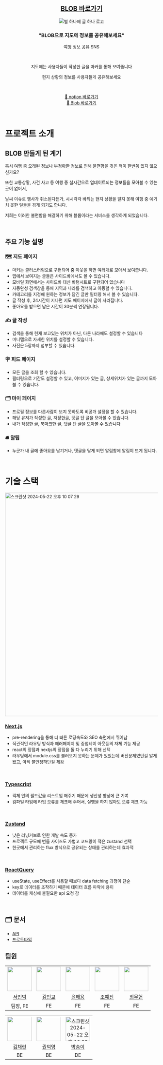 <div align="center">

## [BLOB 바로가기](https://blob-omega.vercel.app/) 

<div>
 <img src="https://github.com/PROJECT-BLOB/front-end/assets/72595163/cbc23d23-a078-46d8-bdaf-f723001c570f" alt="별 하나에 글 하나 로고">
</div>

<h3> "BLOB으로 지도에 정보를 공유해보세요" </h3>

여행 정보 공유 SNS

<br />

지도에는 사용자들이 작성한 글을 마커를 통해 보여줍니다

현지 상황의 정보를 사용자들게 공유해보세요

</br>


[🔗 notion 바로가기](https://www.notion.so/Sprint-Part4-Team4-b7b1ab535d0e4907bd730d132c5a3199)   
[🔗 Blob 바로가기](https://blob-omega.vercel.app/)

</div>


<br />

# 프로젝트 소개

## BLOB 만들게 된 계기

혹시 여행 중 오래된 정보나 부정확한 정보로 인해 불편함을 겪은 적이 한번쯤 있지 않으신가요? 

또한 교통상황, 사건 사고 등 여행 중 실시간으로 업데이트되는 정보들을 모아볼 수 있는 곳이 없어서,

날씨 이슈로 행사가 취소된다든가, 시시각각 바뀌는 현지 상황을 알지 못해 여행 중 예기치 못한 일들을 겪게 되기도 합니다.

저희는 이러한 불편함을 해결하기 위해 블롭이라는 서비스를 생각하게 되었습니다.

<br />

## 주요 기능 설명

### 🗺️ 지도 페이지
- 마커는 클러스터링으로 구현되어 줌 아웃을 하면 여러개로 모아서 보여줍니다.
- 맵에서 보여지는 글들은 사이드바에서도 볼 수 있습니다.
- 모바일 화면에서는 사이드바 대신 바텀시트로 구현되어 있습니다
- 자동완성 검색창을 통해 지역과 나라를 검색하고 이동할 수 있습니다.
- 카테고리를 지정해 원하는 정보가 담긴 글만 필터링 해서 볼 수 있습니다.
- 글 작성 후, 24시간이 지나면 지도 페이지에서 글이 사라집니다.
- 좋아요를 받으면 남은 시간이 30분씩 연장됩니다.


### ✍️ 글 작성
- 검색을 통해 현재 보고있는 위치가 아닌, 다른 나라에도 설정할 수 있습니다
- 미니맵으로 자세한 위치를 설정할 수 있습니다.
- 사진은 5장까지 첨부할 수 있습니다.

### 🪧 피드 페이지
- 모든 글을 조회 할 수 있습니다.
- 필터링으로 기간도 설정할 수 있고, 이미지가 있는 글, 상세위치가 있는 글까지 모아볼 수 있습니다.

### 🗂 마이 페이지
- 프로필 정보를 다른사람이 보지 못하도록 비공개 설정을 할 수 있습니다.
- 해당 유저가 작성한 글, 저장한글, 댓글 단 글을 모아볼 수 있습니다.
- 내가 작성한 글, 북마크한 글, 댓글 단 글을 모아볼 수 있습니다

### 🛎️ 알림

- 누군가 내 글에 좋아요를 남기거나, 댓글을 달게 되면 알림창에 알림이 뜨게 됩니다.


<br />

# 기술 스택

<img width="733" alt="스크린샷 2024-05-22 오후 10 07 29" src="https://github.com/PROJECT-BLOB/front-end/assets/72595163/417a364b-f4ab-487c-8a85-7c222a43d2e4">

### [Next.js](https://nextjs.org/)
- pre-rendering을 통해 더 빠른 로딩속도와 SEO 측면에서 뛰어남
- 직관적인 라우팅 방식과 에러페이지 및 중첩레이 아웃등의 자체 기능 제공
- react의 장점과 nextjs의 장점을 둘 다 누리기 위해 선택
- 라우팅에서 module.css를 불러오지 못하는 문제가 있었는데 버전문제였던걸 알게 됐고, 아직 불안정하단걸 체감
<br />

### [Typescript](https://typescriptlang.org/)
- 객체 안의 필드값을 리스트업 해주기 때문에 생산성 향상에 큰 기여
- 컴파일 타임에 타입 오류를 체크해 주어서, 실행을 하지 않아도 오류 체크 가능
<br />

### [Zustand](https://zustand-demo.pmnd.rs/)
- 낮은 러닝커브로 인한 개발 속도 증가
- 프로젝트 규모에 번들 사이즈도 가볍고 코드량이 적은 zustand 선택
- 한곳에서 관리하는 flux 방식으로 공유되는 상태를 관리하는데 효과적
<br />

### [ReactQuery](https://tanstack.com/)
- useState, useEffect를 사용할 때보다 data fetching 과정이 단순
- key로 데이터를 조작하기 때문에 데이터 흐름 파악에 용이
- 데이터를 캐싱해 불필요한 api 요청 감 
<br />

## 🗂 문서
- [API](http://ec2-13-124-35-140.ap-northeast-2.compute.amazonaws.com:9000/swagger-ui/index.html)
- [프로토타입](https://www.figma.com/design/o4rna1cWakkNvmEke4Cgko/BLOB_DESIGN_SYSTEM?node-id=6-3611&m=dev)


## 팀원
<table>
    <tr>
        <td align="center"><img src="https://github.com/Dev-Duke-Seo.png" width="80"></td>
        <td align="center"><img src="https://github.com/INKmin9.png" width="80"></td>
        <td align="center"><img src="https://github.com/haeyong9701.png" width="80"></td>
        <td align="center"><img src="https://github.com/yejiniee.png" width="80"></td>
        <td align="center"><img src="https://github.com/chlangus.png" width="80"></td>
    </tr>
    <tr>
        <td align="center"><a href="https://github.com/Dev-Duke-Seo">서인덕</a></td>
        <td align="center"><a href="https://github.com/INKmin9">김민교</a></td>
        <td align="center"><a href="https://github.com/haeyong9701">윤해용</a></td>
        <td align="center"><a href="https://github.com/yejiniee">조예진</a></td>
        <td align="center"><a href="https://github.com/chlangus">최무현</a></td>
    </tr>
      <tr>
        <td align="center">팀장, FE</td>
        <td align="center">FE</td>
        <td align="center">FE</td>
        <td align="center">FE</td>
        <td align="center">FE</td>
    </tr>
</table>

<table>
    <tr>
        <td align="center"><img src="https://github.com/mawakeb.png" width="80"></td>
        <td align="center"><img src="https://github.com/dodudi.png" width="80"></td>
        <td align="center">
          <img width="80" alt="스크린샷 2024-05-22 오후 10 32 29" src="https://github.com/PROJECT-BLOB/front-end/assets/72595163/a8622f1f-1250-4245-a9d5-84f5019702a1">
        </td>
    </tr>
    <tr>
        <td align="center"><a href="https://github.com/mawakeb">김채린</a></td>
        <td align="center"><a href="https://github.com/dodudi">권덕영</a></td>
        <td align="center"><a href="https://vsongyev.myportfolio.com/">박송이</a></td>
    </tr>
      <tr>
        <td align="center">BE</td>
        <td align="center">BE</td>
        <td align="center">DE</td>
    </tr>
</table>
